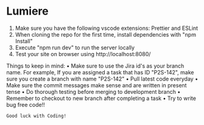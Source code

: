 # Lumiere

1. Make sure you have the following vscode extensions: Prettier and ESLint 
2. When cloning the repo for the first time, install dependencies with "npm Install" 
3. Execute "npm run dev" to run the server locally
4. Test your site on browser using http://localhost:8080/  

Things to keep in mind:
	• Make sure to use the Jira id's as your branch name.
    For example, If you are assigned a task that has ID "P2S-142", make sure you create a branch with name "P2S-142"
	• Pull latest code everyday
	• Make sure the commit messages make sense and are written in present tense
	• Do thorough testing before merging to development branch
	• Remember to checkout to new branch after completing a task
	• Try to write bug free code!! 

	Good luck with Coding!


